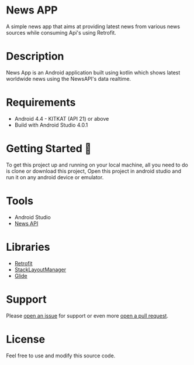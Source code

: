 # News APP
A simple news app that aims at providing latest news from various news sources while consuming Api's using Retrofit.

# Description
News App is an Android application built using kotlin which shows latest worldwide news using the NewsAPI's data realtime. 

# Requirements
* Android 4.4 - KITKAT (API 21) or above
* Build with Android Studio 4.0.1

# Getting Started 🚀
To get this project up and running on your local machine, all you need to do is clone or download this project, Open this project in android studio and run it on any android device or emulator.

# Tools
  * Android Studio
  * [News API](https://newsapi.org/)

# Libraries
* [Retrofit](https://square.github.io/retrofit/)
* [StackLayoutManager](https://github.com/LittleMango/StackLayoutManager)
* [Glide](https://github.com/bumptech/glide)

# Support
Please [open an issue](https://github.com/abdullahabbasi852/NewsAPP/issues) for support or even more [open a pull request](https://github.com/abdullahabbasi852/NewsAPP/pulls).

# License
Feel free to use and modify this source code.

